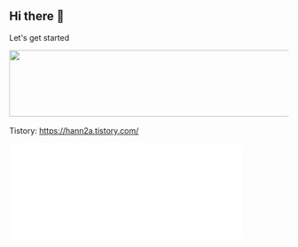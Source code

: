 ## Hi there 👋

Let's get started 

<a href="https://github.com/devxb/gitanimals">
  <img src="https://render.gitanimals.org/lines/hann2a?pet-id=1" width="1000" height="120"/>
</a>

Tistory: https://hann2a.tistory.com/

<!-- 3D 잔디 -->
<img src="https://raw.githubusercontent.com/hann2a/hann2a/main/dist/metrics-6m.svg" width="420">
<!--
**hann2a/hann2a** is a ✨ _special_ ✨ repository because its `README.md` (this file) appears on your GitHub profile.

